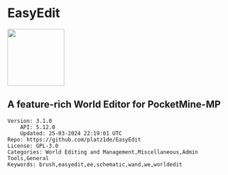 # EasyEdit
<img src="https://raw.githubusercontent.com/platz1de/EasyEdit/a490b7b90aa8087402e3f9205c3aaa21492b3eb6/icon.png" width="128" height="128" />

## A feature-rich World Editor for PocketMine-MP
```properties
Version: 3.1.0
    API: 5.12.0
    Updated: 25-03-2024 22:19:01 UTC
Repo: https://github.com/platz1de/EasyEdit
License: GPL-3.0
Categories: World Editing and Management,Miscellaneous,Admin Tools,General
Keywords: brush,easyedit,ee,schematic,wand,we,worldedit
```